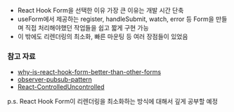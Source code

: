 - React Hook Form을 선택한 이유 가장 큰 이유는 개발 시간 단축
- useForm에서 제공하는 register, handleSubmit, watch, error 등 Form을 만들며 직접 처리해야했던 작업들을 쉽고 짧게 구현 가능
- 이 밖에도 리렌더링의 최소화, 빠른 마운팅 등 여러 장점들이 있었음

### 참고 자료

- [why-is-react-hook-form-better-than-other-forms](https://medium.com/@Bigscal-Technologies/why-is-react-hook-form-better-than-other-forms-497054a6b2fe) <br/>
- [observer-pubsub-pattern](https://jistol.github.io/software%20engineering/2018/04/11/observer-pubsub-pattern/) <br/>
- [React-ControlledUncontrolled](https://velog.io/@hanei100/React-ControlledUncontrolled-%EC%BB%B4%ED%8F%AC%EB%84%8C%ED%8A%B8)

p.s. React Hook Form이 리렌더링을 최소화하는 방식에 대해서 깊게 공부할 예정
